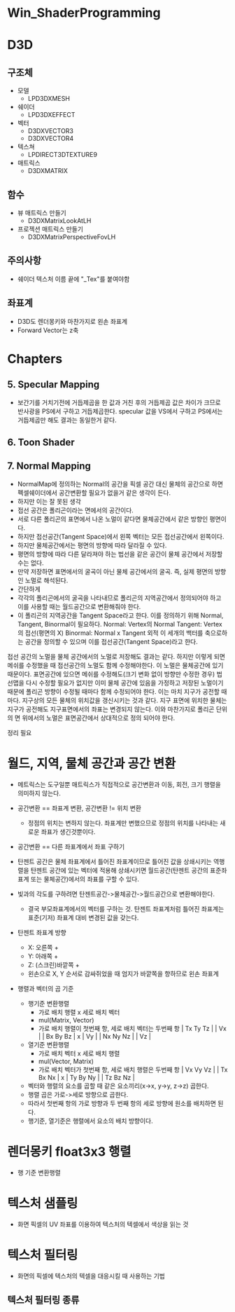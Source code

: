# Win_ShaderProgramming

# D3D
## 구조체
- 모델
    - LPD3DXMESH
- 쉐이더
    - LPD3DXEFFECT
- 벡터
    - D3DXVECTOR3
    - D3DXVECTOR4
- 텍스쳐
    - LPDIRECT3DTEXTURE9
- 매트릭스
    - D3DXMATRIX
## 함수
- 뷰 매트릭스 만들기
    - D3DXMatrixLookAtLH
- 프로젝션 매트릭스 만들기
    - D3DXMatrixPerspectiveFovLH
## 주의사항
- 쉐이더 텍스처 이름 끝에 "_Tex"를 붙여야함
## 좌표계
- D3D도 렌더몽키와 마찬가지로 왼손 좌표계
- Forward Vector는 z축

# Chapters
## 5. Specular Mapping
- 보간기를 거치기전에 거듭제곱을 한 값과 거친 후의 거듭제곱 값은 차이가 크므로 반사광을 PS에서 구하고 거듭제곱한다. specular 값을 VS에서 구하고 PS에서는 거듭제곱만 해도 결과는 동일한거 같다.

## 6. Toon Shader

## 7. Normal Mapping
- NormalMap에 정의하는 Normal의 공간을 픽셀 공간 대신 물체의 공간으로 하면 펙셀쉐이더에서 공간변환할 필요가 없을거 같은 생각이 든다.
- 하지만 이는 잘 못된 생각
- 접선 공간은 폴리곤이라는 면에서의 공간이다.
- 서로 다른 폴리곤의 표면에서 나온 노멀이 같다면 물체공간에서 같은 방향인 평면이다.
- 하지만 접선공간(Tangent Space)에서 왼쪽 벡터는 모든 접선공간에서 왼쪽이다.
- 하지만 물체공간에서는 평면의 방향에 따라 달라질 수 있다.
- 평면의 방향에 따라 다른 달라져야 하는 법선을 같은 공간이 물체 공간에서 저장할 수는 없다.
- 만약 저장하면 표면에서의 굴곡이 아닌 물체 공간에서의 굴곡. 즉, 실제 평면의 방향인 노멀로 해석된다.
- 간단하게
- 각각의 폴리곤에서의 굴곡을 나타내므로 폴리곤의 지역공간에서 정의되어야 하고 이를 사용할 때는 월드공간으로 변환해줘야 한다.
- 이 폴리곤의 지역공간을 Tangent Space라고 한다.
이를 정의하기 위해 Normal, Tangent, Binormal이 필요하다.
Normal: Vertex의 Normal
Tangent: Vertex의 접선(평면의 X)
Binormal: Normal x Tangent 외적
이 세개의 백터를 축으로하는 공간을 정의할 수 있으며 이를 접선공간(Tangent Space)라고 한다.


접선 공간의 노멀을 물체 공간에서의 노멀로 저장해도 결과는 같다.
하지만 이렇게 되면 메쉬를 수정했을 때 접선공간의 노멀도 함께 수정해야한다.
이 노멀은 물체공간에 있기 때문이다. 
표면공간에 있으면 메쉬를 수정해도(크기 변화 없이 방향만 수정한 경우) 법선맵을 다시 수정할 필요가 없지만
이미 물체 공간에 있음을 가정하고 저장된 노멀이기 때문에 폴리곤 방향이 수정될 때마다 함께 수정되어야 한다.
이는 마치 지구가 공전할 때마다. 지구상의 모든 물체의 위치값을 갱신시키는 것과 같다.
지구 표면에 위치한 물체는 지구가 공전해도 지구표면에서의 좌표는 변경되지 않는다.
이와 마찬가지로 폴리곤 단위의 면 위에서의 노멀은 표면공간에서 상대적으로 정의 되어야 한다.


정리 필요

# 월드, 지역, 물체 공간과 공간 변환
- 메트릭스는 도구일뿐 매트릭스가 직접적으로 공간변환과 이동, 회전, 크기 행렬을 의미하지 않는다.
- 공간변환 == 좌표계 변환, 공간변환 != 위치 변환
    - 정점의 위치는 변하지 않는다.
    좌표계만 변했으므로 정점의 위치를 나타내는 새로운 좌표가 생긴것뿐이다.
- 공간변환 == 다른 좌표계에서 좌표 구하기
- 탄젠트 공간은 물체 좌표계에서 틀어진 좌표계이므로 틀어진 값을 상쇄시키는 역행렬을 탄젠트 공간에 있는 벡터에 적용해 상쇄시키면 월드공간(탄젠트 공간의 표준좌표계 또는 물체공간)에서의 좌표를 구할 수 있다.
- 빛과의 각도를 구하려면 탄젠트공간->물체공간->월드공간으로 변환해야한다.
    - 결국 부모좌표계에서의 벡터를 구하는 것.
탄젠트 좌표계처럼 틀어진 좌표계는 표준(기저) 좌표계 대비 변경된 값을 갖는다.

- 탄젠트 좌표계 방향
    - X: 오른쪽 +
    - Y: 아래쪽 +
    - Z: (스크린)바깥쪽 +
    - 왼손으로 X, Y 순서로 감싸쥐었을 때 엄지가 바깥쪽을 향하므로 왼손 좌표계

- 행렬과 벡터의 곱 기준
    - 행기준 변환행렬
        - 가로 배치 행렬 x 세로 배치 벡터
        - mul(Matrix, Vector)
        - 가로 배치 행렬이 첫번째 항, 세로 배치 벡터는 두번째 항
            | Tx Ty Tz |   | Vx |
            | Bx By Bz | x | Vy |
            | Nx Ny Nz |   | Vz | 
    - 열기준 변환행렬
        - 가로 배치 벡터 x 세로 배치 행렬
        - mul(Vector, Matrix)
        - 가로 배치 벡터가 첫번째 항, 세로 배치 행렬은 두번째 항
            | Vx Vy Vz |   | Tx Bx Nx |
                         x | Ty By Ny |
                           | Tz Bz Nz |
    - 벡터와 행렬의 요소를 곱할 때 같은 요소끼리(x->x, y->y, z->z) 곱한다.
    - 행렬 곱은 가로->세로 방향으로 곱한다.
    - 따라서 첫번째 항의 가로 방향과 두 번째 항의 세로 방향에 원소를 배치하면 된다.
    - 행기준, 열기준은 행렬에서 요소의 배치 방향이다.

# 렌더몽키 float3x3 행렬
- 행 기준 변환행렬

# 텍스처 샘플링
- 화면 픽셀의 UV 좌표를 이용하여 텍스처의 텍셀에서 색상을 읽는 것

# 텍스처 필터링
- 화면의 픽셀에 텍스처의 텍셀을 대응시킬 때 사용하는 기법

## 텍스처 필터링 종류
### 